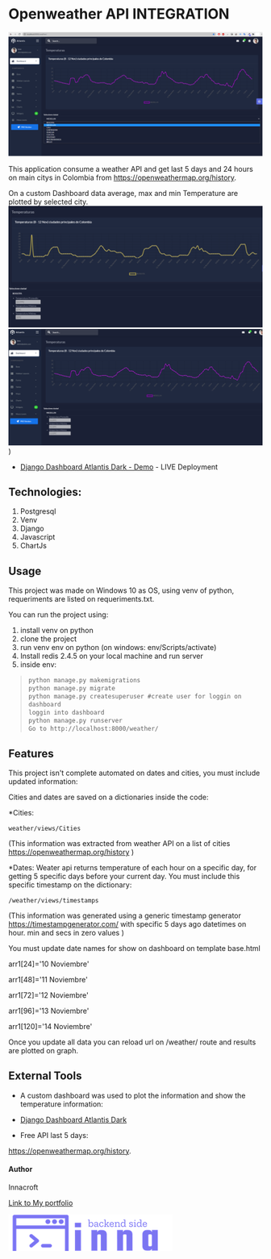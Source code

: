 
  
# Openweather API INTEGRATION

  

![](https://github.com/innacroft/weather-repo/blob/master/dashboard_select.PNG)

  

This application consume a weather API and get last 5 days and 24 hours on main citys in Colombia from https://openweathermap.org/history.

On a custom Dashboard data average, max and min Temperature are plotted by selected city.
![](https://github.com/innacroft/weather-repo/blob/master/dashboard.PNG)
![](https://github.com/innacroft/weather-repo/blob/master/dashboardmain.PNG))
  

- [Django Dashboard Atlantis Dark - Demo](https://django-dashboard-atlantis-dark.appseed.us/) - LIVE Deployment
 
  

## Technologies:

1. Postgresql
2. Venv
3. Django
4. Javascript
5. ChartJs

    

## Usage

This project was made on Windows 10 as OS, using venv of python, requeriments are listed on requeriments.txt.

You can run the project using:

  

 1. install venv on python
 2.  clone the project
 3.  run venv env on python (on windows: env/Scripts/activate)
 4. Install redis 2.4.5 on your local machine and run server
 5. inside env:

>     python manage.py makemigrations
>     python manage.py migrate
>     python manage.py createsuperuser #create user for loggin on dashboard
>     loggin into dashboard
>     python manage.py runserver
>     Go to http://localhost:8000/weather/

  

## Features

This project isn't complete automated on dates and cities, you must include updated information:

Cities and dates are saved on a dictionaries inside the code:

*Cities:

    weather/views/Cities

 (This information was extracted from weather API on a list of cities https://openweathermap.org/history )

*Dates: Weater api returns temperature of each hour on a specific day, for getting 5 specific days before your current day. You must include this specific timestamp on the dictionary:

    /weather/views/timestamps

 (This information was generated using a generic timestamp generator https://timestampgenerator.com/ with specific 5 days ago datetimes on hour. min and secs in zero values )

You must update date names for show on dashboard on template base.html

arr1[24]='10 Noviembre'

arr1[48]='11 Noviembre'

arr1[72]='12 Noviembre'

arr1[96]='13 Noviembre'

arr1[120]='14 Noviembre'

Once you update all data you can reload url on /weather/ route and results are plotted on graph.

  

## External Tools

  

- A custom dashboard was used to plot the information and show the temperature information:

- [Django Dashboard Atlantis Dark](https://appseed.us/admin-dashboards/django-dashboard-atlantis-dark)

- Free API last 5 days:

https://openweathermap.org/history.

#### Author

Innacroft

[Link to My portfolio](https://innacroft.github.io/portfolio/)<br>

![](https://github.com/innacroft/portfolio/blob/gh-pages/images/back_inna.png)
